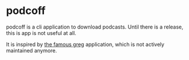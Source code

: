 # podcoff

podcoff is a cli application to download podcasts. Until there is a release, this is app is not useful at all.

It is inspired by [the famous greg](https://github.com/manolomartinez/greg) application, which is not actively maintained anymore.